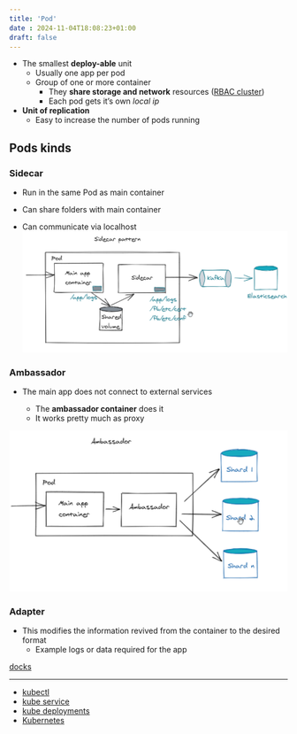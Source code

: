 ```yaml
---
title: 'Pod'
date : 2024-11-04T18:08:23+01:00
draft: false
---
```

* The smallest **deploy-able** unit
    * Usually one app per pod
    * Group of one or more container
        * They **share storage and network** resources ([RBAC
            cluster](/CKA/RBAC_cluster))
        * Each pod gets it’s own *local ip*
* **Unit of replication**
    * Easy to increase the number of pods running

## Pods kinds

### Sidecar

* Run in the same Pod as main container

* Can share folders with main container

* Can communicate via localhost
    ![Pasted_image_20240509205921.png](/static/Pasted_image_20240509205921.png)

### Ambassador

* The main app does not connect to external services

    * The **ambassador container** does it
    * It works pretty much as proxy

![Pasted_image_20240509205439.png](/static/Pasted_image_20240509205439.png)

### Adapter

* This modifies the information revived from the container to the
    desired format
    * Example logs or data required for the app

[docks](https://raghavramesh.github.io/posts/kubernetes-multi-container-patterns/)

------------------------------------------------------------

* [kubectl](/CKA/kubectl)
* [kube service](/CKA/kube_service)
* [kube deployments](/CKA/kube_deployments)
* [Kubernetes](/CKA/Kubernetes)



